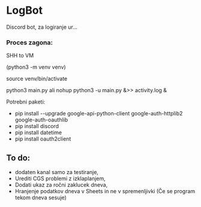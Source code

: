 # LogBot

Discord bot, za logiranje ur...

### Proces zagona:

SHH to VM

(python3 -m venv venv)

source venv/bin/activate

python3 main.py  ali nohup python3 -u main.py &>> activity.log &


Potrebni paketi:
* pip install --upgrade google-api-python-client google-auth-httplib2 google-auth-oauthlib
* pip install discord
* pip install datetime
* pip install oauth2client

## To do:
* dodaten kanal samo za testiranje,
* Urediti CGS problemi z izklaplanjem,
* Dodati ukaz za ročni zaklucek dneva,
* Hranjenje podatkov dneva v Sheets in ne v spremenljivki (Če  se program tekom dneva sesuje)
